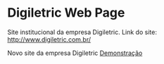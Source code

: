 # Digiletric Web Page

Site institucional da empresa Digiletric.
Link do site: http://www.digiletric.com.br/

Novo site da empresa Digiletric
<a href="http://igorfaoro.github.io/digiletric-site">Demonstração<a/>